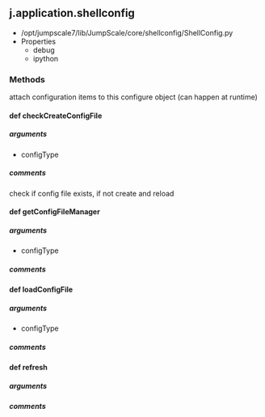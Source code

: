 ## j.application.shellconfig

- /opt/jumpscale7/lib/JumpScale/core/shellconfig/ShellConfig.py
- Properties
    - debug
    - ipython

### Methods

attach configuration items to this configure object (can happen at runtime)

#### def checkCreateConfigFile 
##### arguments

- configType

##### comments

check if config file exists, if not create and reload

#### def getConfigFileManager 
##### arguments

- configType

##### comments

#### def loadConfigFile 
##### arguments

- configType

##### comments

#### def refresh 
##### arguments

##### comments

